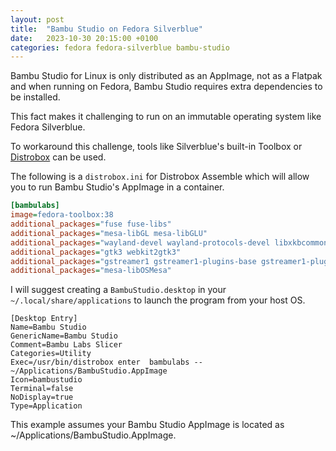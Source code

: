 ```yaml
---
layout: post
title:  "Bambu Studio on Fedora Silverblue"
date:   2023-10-30 20:15:00 +0100
categories: fedora fedora-silverblue bambu-studio
---
```


Bambu Studio for Linux is only distributed as an AppImage, not as a Flatpak and when running on Fedora, Bambu Studio requires extra dependencies to be installed.

This fact makes it challenging to run on an immutable operating system like Fedora Silverblue.

To workaround this challenge, tools like Silverblue's built-in Toolbox or [Distrobox](https://github.com/89luca89/distrobox) can be used.

The following is a `distrobox.ini` for Distrobox Assemble which will allow you to run Bambu Studio's AppImage in a container.

```ini
[bambulabs]
image=fedora-toolbox:38
additional_packages="fuse fuse-libs"
additional_packages="mesa-libGL mesa-libGLU"
additional_packages="wayland-devel wayland-protocols-devel libxkbcommon"
additional_packages="gtk3 webkit2gtk3"
additional_packages="gstreamer1 gstreamer1-plugins-base gstreamer1-plugin-openh264"
additional_packages="mesa-libOSMesa"
```

I will suggest creating a `BambuStudio.desktop` in your `~/.local/share/applications` to launch the program from your host OS.

```
[Desktop Entry]
Name=Bambu Studio
GenericName=Bambu Studio
Comment=Bambu Labs Slicer
Categories=Utility
Exec=/usr/bin/distrobox enter  bambulabs -- ~/Applications/BambuStudio.AppImage
Icon=bambustudio
Terminal=false
NoDisplay=true
Type=Application
```

This example assumes your Bambu Studio AppImage is located as ~/Applications/BambuStudio.AppImage.